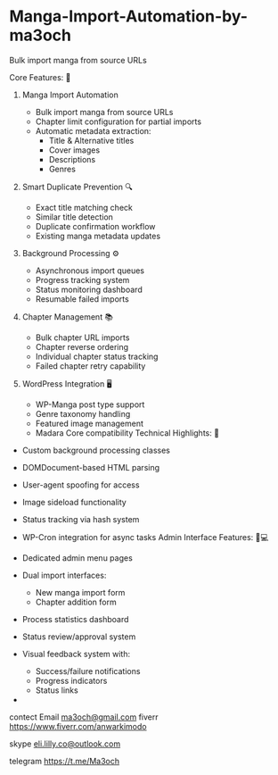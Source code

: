 # Manga-Import-Automation-by-ma3och
Bulk import manga from source URLs


Core Features: 🚀

1. Manga Import Automation
   
   - Bulk import manga from source URLs
   - Chapter limit configuration for partial imports
   - Automatic metadata extraction:
     - Title & Alternative titles
     - Cover images
     - Descriptions
     - Genres
2. Smart Duplicate Prevention 🔍
   
   - Exact title matching check
   - Similar title detection
   - Duplicate confirmation workflow
   - Existing manga metadata updates
3. Background Processing ⚙️
   
   - Asynchronous import queues
   - Progress tracking system
   - Status monitoring dashboard
   - Resumable failed imports
4. Chapter Management 📚
   
   - Bulk chapter URL imports
   - Chapter reverse ordering
   - Individual chapter status tracking
   - Failed chapter retry capability
5. WordPress Integration 🖥️
   
   - WP-Manga post type support
   - Genre taxonomy handling
   - Featured image management
   - Madara Core compatibility
Technical Highlights: 🔧

- Custom background processing classes
- DOMDocument-based HTML parsing
- User-agent spoofing for access
- Image sideload functionality
- Status tracking via hash system
- WP-Cron integration for async tasks
Admin Interface Features: 👨💻

- Dedicated admin menu pages
- Dual import interfaces:
  - New manga import form
  - Chapter addition form
- Process statistics dashboard
- Status review/approval system
- Visual feedback system with:
  - Success/failure notifications
  - Progress indicators
  - Status links
 
- 
contect Email
ma3och@gmail.com
fiverr
https://www.fiverr.com/anwarkimodo

skype
eli.lilly.co@outlook.com

telegram
https://t.me/Ma3och
